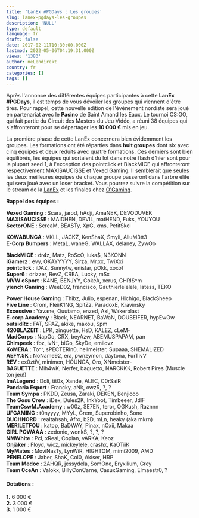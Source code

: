 ```yaml
---
title: 'LanEx #PGDays : Les groupes'
slug: lanex-pgdays-les-groupes
description: 'NULL'
type: default
language: fr
draft: false
date: 2017-02-11T10:30:00.000Z
lastmod: 2022-05-06T04:19:31.000Z
views: '1383'
author: neLendirekt
country: fr
categories: []
tags: []
---
```

Après l'annonce des différentes équipes participantes à cette **LanEx #PGDays**, il est temps de vous dévoiler les groupes qui viennent d'être tirés. Pour rappel, cette nouvelle édition de l'événement nordiste sera joué en partenariat avec le **Pasino** de Saint Amand les Eaux. Le tournoi CS:GO, qui fait partie du Circuit des Masters du Jeu Vidéo, a réuni 38 équipes qui s'affronteront pour se départager les **10 000 €** mis en jeu.

La première phase de cette LanEx concernera bien évidemment les groupes. Les formations ont été réparties dans **huit groupes** dont six avec cinq équipes et deux réduits avec quatre formations. Ces derniers sont bien équilibrés, les équipes qui sortaient du lot dans notre flash d'hier sont pour la plupart seed 1, à l'exception des pointclick et BlackMICE qui affronteront respectivement MAXISAUCISSE et Vexed Gaming. Il semblerait que seules les deux meilleures équipes de chaque groupe passeront dans l'arbre élite qui sera joué avec un loser bracket. Vous pourrez suivre la compétition sur le stream de la [LanEx](https://www.twitch.tv/lanexperience) et les finales chez [O'Gaming](https://www.twitch.tv/lanexperience).

  
**Rappel des équipes :** 

**Vexed Gaming** : Scara, jarod, hAdji, AmaNEK, DEVODUVEK  
**MAXISAUCISSE** : MAIDHEN, DEVIL, matHEND, Fuks, YOUYOU  
**SectorONE** : ScreaM, BEASTy, XpG, xms, PetitSkel  
  
**KOWABUNGA** : VKLL, JACKZ, KenShaX, Smyli, AlluM3tt3  
**E-Corp Bumpers** : MetaL, waneG, WALLAX, delaney, ZywOo  
  
**BlackMICE** : dr4z, Matz, RoScO, luka$, N3KONN  
**iGamerz** : evy, OKAYYYYY, Sirza, Mr.xx, TwiXxi  
**pointclick** : iDAZ, Sunnytw, enistar, pOkk, xoxoT  
**Super6** : drizzer, RevZ, CREA, Lucky, mSx  
**MVW eSport** : K4NE, BENJYY, CokeA, xerus, CHRIS^m  
**yiench Gaming** : WeeD02, francisco, Gauthierlelelele, latess, TEKO  
  
**Power House Gaming** : Thibz, Julio, espenan, Hichigo, BlackSheep  
**Five Line** : Crom, FleiiK1NG, SpitZz, ParadoxE, Kravinsky  
**Excessive** : Yavane, Quutamo, enzed, Axl, Wakerblast  
**E-corp Academy** : Black, NEARNET, BaWaN, DOUBEIFER, hypEwOw  
**outsidRz** : FAT, SPAZ, akike, maxou, Spm  
**420BLAZEIT** : LPK, zinguette, HsD, KALEZ, cLeM-  
**MadCorps** : NapOo, CRX, beyAzw, ABEMUSPAPAM, pan  
**Chimpeek** : fbz, ivN-, biGo, SkyDe, emilovz  
**KoMERA** : To^^, sPECTERIn0, hellmeister, Supaaa, SHEMALIZED  
**AEFY.5K** : NoName92, era, pwnzymon, daytona, FurTivV  
**REV** : ex0ztiV, minimen, HOUNGA, Oro, XNmeister-  
**BAGUETTE** : Mih4wK, Nerfer, baguetto, NARCKKK, Robert Pires (Muscle ton jeu!)  
**ImALegend** : Doli, tit0x, Xande, ALEC, C0rSaiR  
**Pandaria Esport** : Francky, aNk, owzR, ?, ?  
**Team Sympa** : PKDD, Zeusa, Zaraki, DEKEN, Benjicoo  
**The Gosu Crew** : iDex, Dules2K, InkYoot, Timbeeer, JdlF  
**TeamCswM.Academy** : w00z, SE7EN, teror, OGKush, Raznnn  
**UFGAMING** : t0nyyyy, MYyL, Grem, Superobinho, Sone  
**DUCHNORD** : realtahsah, Afro, b2D, mLn, heaky (aka mkrn)  
**MERILETFOU** : katop, BaDWAY, Pinax, nOxii, Makaa  
**GIRL POWAAA** : zedonio, wonkS, ?, ?, ?  
**NMWhite** : Pcl, xReal, Coplan, vARKA, Keoz  
**Onjäker** : Floyd, wicz, mickeylele, crashx, KaOTiiK  
**MyMates** : MoviNasTy, LynWiR, HIGHTOM, mimi2009, AMD  
**PENELOPE** : Jaber, ShaK, Col0, Akiser, HRP  
**Team Medoc** : 2AHQR, jessydela, SomOne, Eryxilium, Grey  
**Team 0ceAn** : Valokx, BillyConCarne, CasuxGaming, Elmaestr0, ?

#### Dotations :

**1.** 6 000 €  
**2\.** 3 000 €  
**3.** 1 000 €
